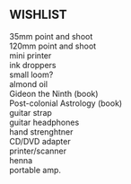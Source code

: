 ## WISHLIST

35mm point and shoot  
120mm point and shoot  
mini printer  
ink droppers  
small loom?  
almond oil  
Gideon the Ninth (book)  
Post-colonial Astrology (book)  
guitar strap  
guitar headphones  
hand strenghtner  
CD/DVD adapter  
printer/scanner  
henna  
portable amp.  

